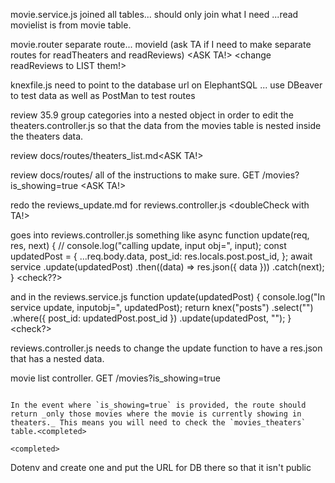 movie.service.js joined all tables... should only join what I need ...read movielist is from movie table.
<completed>

movie.router separate route... movieId (ask TA if I need
to make separate routes for readTheaters and readReviews)
<ASK TA!> <change readReviews to LIST them!>

knexfile.js need to point to the database url on ElephantSQL <completed>... use DBeaver to test data as well as PostMan to test routes <TBD>

review 35.9 group categories into a nested object in order to edit the theaters.controller.js so that the data from the movies table is nested inside the theaters data. <completed>

review docs/routes/theaters_list.md<ASK TA!>

review docs/routes/ all of the instructions to make sure.
GET /movies?is_showing=true <ASK TA!>

redo the reviews_update.md for reviews.controller.js
<doubleCheck with TA!>

goes into reviews.controller.js something like
async function update(req, res, next) {
// console.log("calling update, input obj=", input);
const updatedPost = {
...req.body.data,
post_id: res.locals.post.post_id,
};
await service
.update(updatedPost)
.then((data) => res.json({ data }))
.catch(next);
}
<check??>

and in the reviews.service.js
function update(updatedPost) {
console.log("In service update, inputobj=", updatedPost);
return knex("posts")
.select("")
.where({ post_id: updatedPost.post_id })
.update(updatedPost, "");
}
<check?>

reviews.controller.js needs to change the update function
to have a res.json that has a nested data.

movie list controller. GET /movies?is_showing=true
<completed>

```

In the event where `is_showing=true` is provided, the route should return _only those movies where the movie is currently showing in theaters._ This means you will need to check the `movies_theaters` table.<completed>
```

```
<completed>

```

Dotenv and create one and put the URL for DB there so that it isn't public

